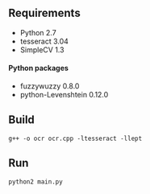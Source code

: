 ## Requirements
- Python 2.7
- tesseract 3.04
- SimpleCV 1.3

#### Python packages
- fuzzywuzzy 0.8.0
- python-Levenshtein 0.12.0

## Build
`g++ -o ocr ocr.cpp -ltesseract -llept`

## Run
`python2 main.py`

